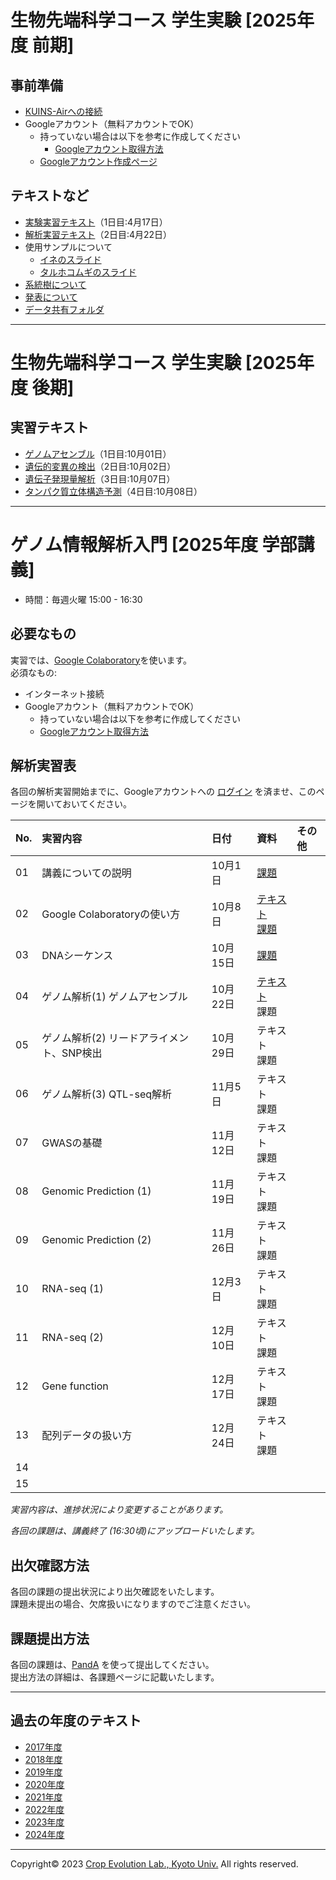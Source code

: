 <a name="section1"></a>
# 生物先端科学コース 学生実験 [2025年度 前期]

## 事前準備
- [KUINS-Airへの接続](https://www.iimc.kyoto-u.ac.jp/ja/services/network/wifi/kuins-air.html)
- Googleアカウント（無料アカウントでOK）
  - 持っていない場合は以下を参考に作成してください
    - [Googleアカウント取得方法](https://github.com/CropEvol/lecture/blob/master/textbook_2019/L02_create_google_acount.md)
  - [Googleアカウント作成ページ](https://accounts.google.com/signup/v2/webcreateaccount?continue=https%3A%2F%2Fwww.google.co.jp%2F&hl=ja&gmb=exp&biz=false&flowName=GlifWebSignIn&flowEntry=SignUp)

## テキストなど
- [実験実習テキスト](https://github.com/CropEvol/lecture/blob/master/FFBCexpr_2025spr/FFBC2025spr_CropEvol_day1.pdf)（1日目:4月17日）
- [解析実習テキスト](https://github.com/CropEvol/lecture/blob/master/FFBCexpr_2025spr/FFBC2025spr_CropEvol_day2.md)（2日目:4月22日）
- 使用サンプルについて
    - [イネのスライド](https://github.com/CropEvol/lecture/blob/master/FFBCexpr_2025spr/slides/%E3%82%A4%E3%83%8DPia%E9%81%BA%E4%BC%9D%E5%AD%90.pdf)
    - [タルホコムギのスライド](https://github.com/CropEvol/lecture/blob/master/FFBCexpr_2025spr/slides/%E3%82%BF%E3%83%AB%E3%83%9B%E3%82%B3%E3%83%A0%E3%82%AE%E3%81%AE%E7%B3%BB%E7%B5%B1%E8%A7%A3%E6%9E%90.pdf)
- [系統樹について](https://github.com/CropEvol/lecture/blob/master/FFBCexpr_2025spr/phylogeny.pdf)
- [発表について](https://github.com/CropEvol/lecture/blob/master/FFBCexpr_2025spr/presentation.pdf)
- [データ共有フォルダ](https://drive.google.com/drive/folders/1eqNgUu_JTyvVZYPuPNX8amMCn5AVo5KX?usp=sharing)

---

<a name="section1-2"></a>
# 生物先端科学コース 学生実験 [2025年度 後期]

## 実習テキスト

- [ゲノムアセンブル](https://colab.research.google.com/github/CropEvol/lecture/blob/master/exp_2025_Oct/Genome_assemble.ipynb)（1日目:10月01日）
- [遺伝的変異の検出](https://colab.research.google.com/github/CropEvol/lecture/blob/master/exp_2025_Oct/SNP.ipynb)（2日目:10月02日）
- [遺伝子発現量解析](https://colab.research.google.com/github/CropEvol/lecture/blob/master/exp_2025_Oct/RNA_seq.ipynb)（3日目:10月07日）
- [タンパク質立体構造予測](https://github.com/CropEvol/lecture/tree/master/exp_2025_Oct/Structure_analysis)（4日目:10月08日）

---

<a name="section2"></a>
# ゲノム情報解析入門 [2025年度 学部講義]

- 時間：毎週火曜 15:00 - 16:30  

## 必要なもの
実習では、[Google Colaboratory](https://colab.research.google.com/notebooks/welcome.ipynb)を使います。  
必須なもの:
- インターネット接続
- Googleアカウント（無料アカウントでOK）
  - 持っていない場合は以下を参考に作成してください
  - [Googleアカウント取得方法](https://github.com/CropEvol/lecture/blob/master/textbook_2019/L02_create_google_acount.md)


## 解析実習表

各回の解析実習開始までに、Googleアカウントへの [ログイン](https://www.google.com/accounts/login) を済ませ、このページを開いておいてください。

| No. | 実習内容 | 日付 | 資料 | その他 |
|:---|:---|:---|:---|:---|
|01| 講義についての説明 | 10月1日 | [課題](https://panda.ecs.kyoto-u.ac.jp/portal/directtool/c8e91e18-41e3-4d57-802b-5f1d9916275e/) |  |
|02| Google Colaboratoryの使い方 | 10月8日 | [テキスト](https://colab.research.google.com/github/CropEvol/lecture/blob/master/textbook_2025/First_GoogleColab.ipynb)<br>[課題](https://panda.ecs.kyoto-u.ac.jp/portal/directtool/c8e91e18-41e3-4d57-802b-5f1d9916275e/) |  |
|03| DNAシーケンス | 10月15日 | [課題](https://panda.ecs.kyoto-u.ac.jp/portal/directtool/c8e91e18-41e3-4d57-802b-5f1d9916275e/) |  |
|04| ゲノム解析(1) ゲノムアセンブル | 10月22日 | [テキスト](https://colab.research.google.com/github/CropEvol/lecture/blob/master/textbook_2025/Genome_assemble.ipynb)<br>課題 |  |
|05| ゲノム解析(2) リードアライメント、SNP検出 | 10月29日 | テキスト<br>課題 |  |
|06| ゲノム解析(3) QTL-seq解析 | 11月5日 | テキスト<br>課題 |  |
|07| GWASの基礎 | 11月12日 | テキスト<br>課題 |  |
|08| Genomic Prediction (1)| 11月19日 | テキスト<br>課題 |  |
|09| Genomic Prediction (2) | 11月26日 | テキスト<br>課題 |  |
|10| RNA-seq (1) | 12月3日 | テキスト<br>課題 |  |
|11| RNA-seq (2) | 12月10日 | テキスト<br>課題 |  |
|12| Gene function | 12月17日 | テキスト<br>課題 |  |
|13| 配列データの扱い方 | 12月24日 | テキスト<br>課題 |  |
|14|  |  |  |  |
|15|  |  |  |  |



_実習内容は、進捗状況により変更することがあります。_

_各回の課題は、講義終了 (16:30頃)にアップロードいたします。_

## 出欠確認方法
各回の課題の提出状況により出欠確認をいたします。  
課題未提出の場合、欠席扱いになりますのでご注意ください。  


## 課題提出方法
各回の課題は、[PandA](https://panda.ecs.kyoto-u.ac.jp/portal/login) を使って提出してください。  
提出方法の詳細は、各課題ページに記載いたします。

---

<a name="section4"></a>
## 過去の年度のテキスト
- [2017年度](https://github.com/CropEvol/lecture/tree/2017)
- [2018年度](https://github.com/CropEvol/lecture/tree/2018)
- [2019年度](https://github.com/CropEvol/lecture/tree/2019)
- [2020年度](https://github.com/CropEvol/lecture/tree/2020)
- [2021年度](https://github.com/CropEvol/lecture/tree/2021)
- [2022年度](https://github.com/CropEvol/lecture/tree/2022)
- [2023年度](https://github.com/CropEvol/lecture/tree/2023)
- [2024年度](https://github.com/CropEvol/lecture/tree/2025.3)

---
Copyright&copy; 2023 [Crop Evolution Lab., Kyoto Univ.](http://www.crop-evolution.kais.kyoto-u.ac.jp/) All rights reserved.
